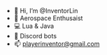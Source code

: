 - 👋 Hi, I’m @InventorLin
- 🚀 Aerospace Enthusaist
- 💻 Lua & Java
- 🤖 Discord bots
- 📫 playerinventor@gmail.com

<!---
InventorLin/InventorLin is a ✨ special ✨ repository because its `README.md` (this file) appears on your GitHub profile.
You can click the Preview link to take a look at your changes.
--->

